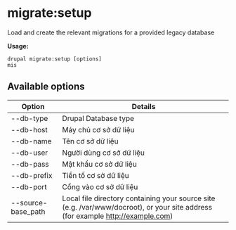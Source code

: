 # migrate:setup
Load and create the relevant migrations for a provided legacy database

**Usage:**
```
drupal migrate:setup [options]
mis
```

## Available options
Option | Details
-------|-------------
--db-type | Drupal Database type
--db-host | Máy chủ cơ sở dữ liệu
--db-name | Tên cơ sở dữ liệu
--db-user | Người dùng cơ sở dữ liệu
--db-pass | Mật khẩu cơ sở dữ liệu
--db-prefix | Tiền tố cơ sở dữ liệu
--db-port | Cổng vào cơ sở dữ liệu
--source-base_path | Local file directory containing your source site (e.g. /var/www/docroot), or your site address (for example http://example.com)
